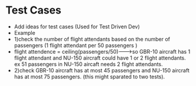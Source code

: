 # Test Cases
- Add ideas for test cases (Used for Test Driven Dev)
- Example
- 1)check the number of flight attendants based on the number of passengers (1 flight attendant per 50 passengers )
- flight attendence = ceiling(passengers/50)--->so GBR-10 aircraft has 1 flight attendant and NU-150 aircraft could have 1 or 2 flight attendants. ex 51 passengers in  NU-150 aircaft needs 2 flight attendants.
- 2)check GBR-10 aircraft has at most 45 passengers and NU-150 aircraft has at most 75 passengers. (this might sparated to two tests). 
